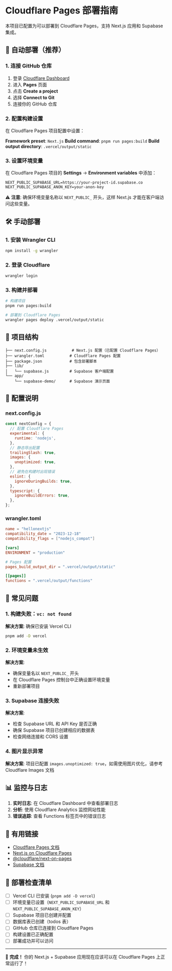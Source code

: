 # Cloudflare Pages 部署指南

本项目已配置为可以部署到 Cloudflare Pages，支持 Next.js 应用和 Supabase 集成。

## 🚀 自动部署（推荐）

### 1. 连接 GitHub 仓库

1. 登录 [Cloudflare Dashboard](https://dash.cloudflare.com/)
2. 进入 **Pages** 页面
3. 点击 **Create a project**
4. 选择 **Connect to Git**
5. 连接你的 GitHub 仓库

### 2. 配置构建设置

在 Cloudflare Pages 项目配置中设置：

**Framework preset**: `Next.js`
**Build command**: `pnpm run pages:build`
**Build output directory**: `.vercel/output/static`

### 3. 设置环境变量

在 Cloudflare Pages 项目的 **Settings** -> **Environment variables** 中添加：

```
NEXT_PUBLIC_SUPABASE_URL=https://your-project-id.supabase.co
NEXT_PUBLIC_SUPABASE_ANON_KEY=your-anon-key
```

⚠️ **注意**: 确保环境变量名称以 `NEXT_PUBLIC_` 开头，这样 Next.js 才能在客户端访问这些变量。

## 🛠️ 手动部署

### 1. 安装 Wrangler CLI

```bash
npm install -g wrangler
```

### 2. 登录 Cloudflare

```bash
wrangler login
```

### 3. 构建并部署

```bash
# 构建项目
pnpm run pages:build

# 部署到 Cloudflare Pages
wrangler pages deploy .vercel/output/static
```

## 📁 项目结构

```
├── next.config.js           # Next.js 配置（已配置 Cloudflare Pages）
├── wrangler.toml           # Cloudflare Pages 配置
├── package.json            # 包含部署脚本
├── lib/
│   └── supabase.js         # Supabase 客户端配置
└── app/
    └── supabase-demo/      # Supabase 演示页面
```

## 🔧 配置说明

### next.config.js
```javascript
const nextConfig = {
  // 配置 Cloudflare Pages
  experimental: {
    runtime: 'nodejs',
  },
  // 静态导出配置
  trailingSlash: true,
  images: {
    unoptimized: true,
  },
  // 避免在构建时出现错误
  eslint: {
    ignoreDuringBuilds: true,
  },
  typescript: {
    ignoreBuildErrors: true,
  },
};
```

### wrangler.toml
```toml
name = "hellonextjs"
compatibility_date = "2023-12-18"
compatibility_flags = ["nodejs_compat"]

[vars]
ENVIRONMENT = "production"

# Pages 配置
pages_build_output_dir = ".vercel/output/static"

[[pages]]
functions = ".vercel/output/functions"
```

## 🐛 常见问题

### 1. 构建失败：`vc: not found`
**解决方案**: 确保已安装 Vercel CLI
```bash
pnpm add -D vercel
```

### 2. 环境变量未生效
**解决方案**: 
- 确保变量名以 `NEXT_PUBLIC_` 开头
- 在 Cloudflare Pages 控制台中正确设置环境变量
- 重新部署项目

### 3. Supabase 连接失败
**解决方案**:
- 检查 Supabase URL 和 API Key 是否正确
- 确保 Supabase 项目已创建相应的数据表
- 检查网络连接和 CORS 设置

### 4. 图片显示异常
**解决方案**: 项目已配置 `images.unoptimized: true`，如需使用图片优化，请参考 Cloudflare Images 文档

## 📊 监控与日志

1. **实时日志**: 在 Cloudflare Dashboard 中查看部署日志
2. **分析**: 使用 Cloudflare Analytics 监控网站性能
3. **错误追踪**: 查看 Functions 标签页中的错误日志

## 🔗 有用链接

- [Cloudflare Pages 文档](https://developers.cloudflare.com/pages/)
- [Next.js on Cloudflare Pages](https://developers.cloudflare.com/pages/framework-guides/nextjs/)
- [@cloudflare/next-on-pages](https://github.com/cloudflare/next-on-pages)
- [Supabase 文档](https://supabase.com/docs)

## 📝 部署检查清单

- [ ] Vercel CLI 已安装 (`pnpm add -D vercel`)
- [ ] 环境变量已设置（`NEXT_PUBLIC_SUPABASE_URL` 和 `NEXT_PUBLIC_SUPABASE_ANON_KEY`）
- [ ] Supabase 项目已创建并配置
- [ ] 数据库表已创建（todos 表）
- [ ] GitHub 仓库已连接到 Cloudflare Pages
- [ ] 构建设置已正确配置
- [ ] 部署成功并可以访问

---

🎉 **完成！** 你的 Next.js + Supabase 应用现在应该可以在 Cloudflare Pages 上正常运行了！ 